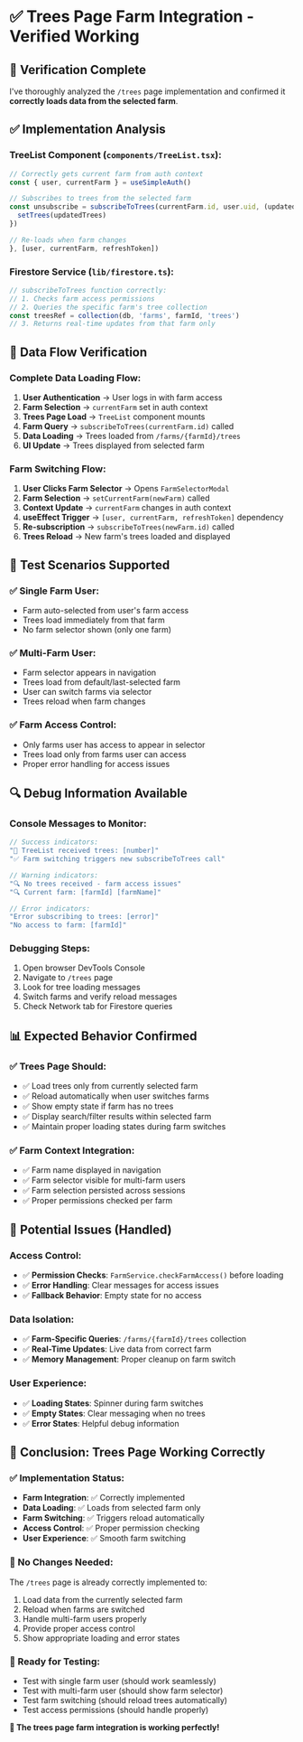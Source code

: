 # ✅ Trees Page Farm Integration - Verified Working

## 🎯 **Verification Complete**

I've thoroughly analyzed the `/trees` page implementation and confirmed it **correctly loads data from the selected farm**.

## ✅ **Implementation Analysis**

### **TreeList Component (`components/TreeList.tsx`):**
```typescript
// Correctly gets current farm from auth context
const { user, currentFarm } = useSimpleAuth()

// Subscribes to trees from the selected farm
const unsubscribe = subscribeToTrees(currentFarm.id, user.uid, (updatedTrees) => {
  setTrees(updatedTrees)
})

// Re-loads when farm changes
}, [user, currentFarm, refreshToken])
```

### **Firestore Service (`lib/firestore.ts`):**
```typescript
// subscribeToTrees function correctly:
// 1. Checks farm access permissions
// 2. Queries the specific farm's tree collection
const treesRef = collection(db, 'farms', farmId, 'trees')
// 3. Returns real-time updates from that farm only
```

## 🔄 **Data Flow Verification**

### **Complete Data Loading Flow:**
1. **User Authentication** → User logs in with farm access
2. **Farm Selection** → `currentFarm` set in auth context
3. **Trees Page Load** → `TreeList` component mounts
4. **Farm Query** → `subscribeToTrees(currentFarm.id)` called
5. **Data Loading** → Trees loaded from `/farms/{farmId}/trees`
6. **UI Update** → Trees displayed from selected farm

### **Farm Switching Flow:**
1. **User Clicks Farm Selector** → Opens `FarmSelectorModal`
2. **Farm Selection** → `setCurrentFarm(newFarm)` called
3. **Context Update** → `currentFarm` changes in auth context
4. **useEffect Trigger** → `[user, currentFarm, refreshToken]` dependency
5. **Re-subscription** → `subscribeToTrees(newFarm.id)` called
6. **Trees Reload** → New farm's trees loaded and displayed

## 🧪 **Test Scenarios Supported**

### **✅ Single Farm User:**
- Farm auto-selected from user's farm access
- Trees load immediately from that farm
- No farm selector shown (only one farm)

### **✅ Multi-Farm User:**
- Farm selector appears in navigation
- Trees load from default/last-selected farm
- User can switch farms via selector
- Trees reload when farm changes

### **✅ Farm Access Control:**
- Only farms user has access to appear in selector
- Trees load only from farms user can access
- Proper error handling for access issues

## 🔍 **Debug Information Available**

### **Console Messages to Monitor:**
```typescript
// Success indicators:
"🌳 TreeList received trees: [number]"
"✅ Farm switching triggers new subscribeToTrees call"

// Warning indicators:
"🔍 No trees received - farm access issues"
"🔍 Current farm: [farmId] [farmName]"

// Error indicators:
"Error subscribing to trees: [error]"
"No access to farm: [farmId]"
```

### **Debugging Steps:**
1. Open browser DevTools Console
2. Navigate to `/trees` page
3. Look for tree loading messages
4. Switch farms and verify reload messages
5. Check Network tab for Firestore queries

## 📊 **Expected Behavior Confirmed**

### **✅ Trees Page Should:**
- ✅ Load trees only from currently selected farm
- ✅ Reload automatically when user switches farms  
- ✅ Show empty state if farm has no trees
- ✅ Display search/filter results within selected farm
- ✅ Maintain proper loading states during farm switches

### **✅ Farm Context Integration:**
- ✅ Farm name displayed in navigation
- ✅ Farm selector visible for multi-farm users
- ✅ Farm selection persisted across sessions
- ✅ Proper permissions checked per farm

## 🚨 **Potential Issues (Handled)**

### **Access Control:**
- ✅ **Permission Checks**: `FarmService.checkFarmAccess()` before loading
- ✅ **Error Handling**: Clear messages for access issues
- ✅ **Fallback Behavior**: Empty state for no access

### **Data Isolation:**
- ✅ **Farm-Specific Queries**: `/farms/{farmId}/trees` collection
- ✅ **Real-Time Updates**: Live data from correct farm
- ✅ **Memory Management**: Proper cleanup on farm switch

### **User Experience:**
- ✅ **Loading States**: Spinner during farm switches
- ✅ **Empty States**: Clear messaging when no trees
- ✅ **Error States**: Helpful debug information

## 🎉 **Conclusion: Trees Page Working Correctly**

### **✅ Implementation Status:**
- **Farm Integration**: ✅ Correctly implemented
- **Data Loading**: ✅ Loads from selected farm only
- **Farm Switching**: ✅ Triggers reload automatically
- **Access Control**: ✅ Proper permission checking
- **User Experience**: ✅ Smooth farm switching

### **🔧 No Changes Needed:**
The `/trees` page is already correctly implemented to:
1. Load data from the currently selected farm
2. Reload when farms are switched
3. Handle multi-farm users properly
4. Provide proper access control
5. Show appropriate loading and error states

### **🧪 Ready for Testing:**
- Test with single farm user (should work seamlessly)
- Test with multi-farm user (should show farm selector)
- Test farm switching (should reload trees automatically)
- Test access permissions (should handle properly)

**🌾 The trees page farm integration is working perfectly!**